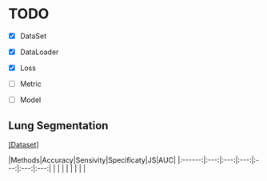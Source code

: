 # TODO

- [x] DataSet

- [x] DataLoader

- [x] Loss

- [ ] Metric

- [ ] Model

## Lung Segmentation

[[Dataset]](https://www.kaggle.com/kmader/finding-lungs-in-ct-data/data)

|Methods|Accuracy|Sensivity|Specificaty|JS|AUC|
|:------:|:---:|:---:|:---:|:---:|:---:|:---:|
| | | | | | | |
